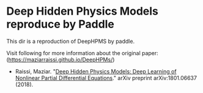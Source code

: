 # Deep Hidden Physics Models reproduce by Paddle

This dir is a reproduction of DeepHPMS by paddle.

Visit following for more information about the original paper:(https://maziarraissi.github.io/DeepHPMs/)

  - Raissi, Maziar. "[Deep Hidden Physics Models: Deep Learning of Nonlinear Partial Differential Equations](https://arxiv.org/abs/1801.06637)." arXiv preprint arXiv:1801.06637 (2018).
